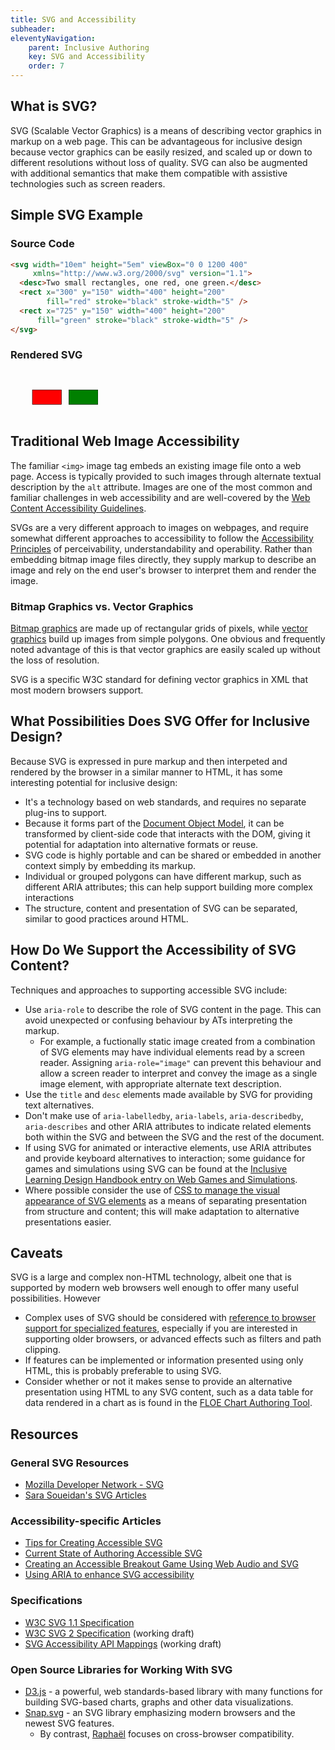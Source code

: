 ```yaml
---
title: SVG and Accessibility
subheader:
eleventyNavigation:
    parent: Inclusive Authoring
    key: SVG and Accessibility
    order: 7
---
```


## What is SVG?

SVG (Scalable Vector Graphics) is a means of describing vector graphics in markup on a web page. This can be
advantageous for inclusive design because vector graphics can be easily resized, and scaled up or down to different
resolutions without loss of quality. SVG can also be augmented with additional semantics that make them compatible with
assistive technologies such as screen readers.

## Simple SVG Example

### Source Code

```html
<svg width="10em" height="5em" viewBox="0 0 1200 400"
     xmlns="http://www.w3.org/2000/svg" version="1.1">
  <desc>Two small rectangles, one red, one green.</desc>
  <rect x="300" y="150" width="400" height="200"
        fill="red" stroke="black" stroke-width="5" />
  <rect x="725" y="150" width="400" height="200"
      fill="green" stroke="black" stroke-width="5" />
</svg>
```

### Rendered SVG

<svg width="10em" height="5em" viewBox="0 0 1200 400"
     xmlns="http://www.w3.org/2000/svg" version="1.1">
  <desc>Two small rectangles, one red, one green.</desc>
  <rect x="300" y="150" width="400" height="200"
        fill="red" stroke="black" stroke-width="5" />
  <rect x="800" y="150" width="400" height="200"
      fill="green" stroke="black" stroke-width="5" />
</svg>

## Traditional Web Image Accessibility

The familiar `<img>` image tag embeds an existing image file onto a web page. Access is typically provided to such
images through alternate textual description by the `alt` attribute. Images are one of the most common and familiar
challenges in web accessibility and are well-covered by the [Web Content Accessibility Guidelines](https://www.w3.org/TR/WCAG20/).

SVGs are a very different approach to images on webpages, and require somewhat different approaches to accessibility to
follow the [Accessibility Principles](/FollowAccessibilityPrinciples.html) of perceivability, understandability and
operability. Rather than embedding bitmap image files directly, they supply markup to describe an image and rely on the
end user's browser to interpret them and render the image.

### Bitmap Graphics vs. Vector Graphics

[Bitmap graphics](https://en.wikipedia.org/wiki/Bitmap) are made up of rectangular grids of pixels, while
[vector graphics](https://en.wikipedia.org/wiki/Vector_graphics) build up images from simple polygons. One obvious and
frequently noted advantage of this is that vector graphics are easily scaled up without the loss of resolution.

SVG is a specific W3C standard for defining vector graphics in XML that most modern browsers support.

## What Possibilities Does SVG Offer for Inclusive Design?

Because SVG is expressed in pure markup and then interpeted and rendered by the browser in a similar manner to HTML, it
has some interesting potential for inclusive design:

* It's a technology based on web standards, and requires no separate plug-ins to support.
* Because it forms part of the [Document Object Model](https://en.wikipedia.org/wiki/Document_Object_Model), it can be
transformed by client-side code that interacts with the DOM, giving it potential for adaptation into alternative
formats or reuse.
* SVG code is highly portable and can be shared or embedded in another context simply by embedding its markup.
* Individual or grouped polygons can have different markup, such as different ARIA attributes; this can help support
building more complex interactions
* The structure, content and presentation of SVG can be separated, similar to good practices around HTML.

## How Do We Support the Accessibility of SVG Content?

Techniques and approaches to supporting accessible SVG include:

* Use `aria-role` to describe the role of SVG content in the page. This can avoid unexpected or confusing behaviour by
ATs interpreting the markup.
  * For example, a fuctionally static image created from a combination of SVG elements may have individual elements
  read by a screen reader. Assigning `aria-role="image"` can prevent this behaviour and allow a screen reader to
  interpret and convey the image as a single image element, with appropriate alternate text description.
* Use the `title` and `desc` elements made available by SVG for providing text alternatives.
* Don't make use of `aria-labelledby`, `aria-labels`, `aria-describedby`, `aria-describes` and other ARIA attributes to
indicate related elements both within the SVG and between the SVG and the rest of the document.
* If using SVG for animated or interactive elements, use ARIA attributes and provide keyboard alternatives to
interaction; some guidance for games and simulations using SVG can be found at the
[Inclusive Learning Design Handbook entry on Web Games and Simulations](/WebGamesAndSimulations.html).
* Where possible consider the use of [CSS to manage the visual appearance of SVG elements](https://developer.mozilla.org/en-US/docs/Web/Guide/CSS/Getting_started/SVG_and_CSS)
as a means of separating presentation from structure and content; this will make adaptation to alternative
presentations easier.

## Caveats

SVG is a large and complex non-HTML technology, albeit one that is supported by modern web browsers well enough to
offer many useful possibilities. However

* Complex uses of SVG should be considered with [reference to browser support for specialized features](http://caniuse.com/#cats=SVG),
especially if you are interested in supporting older browsers, or advanced effects such as filters and path clipping.
* If features can be implemented or information presented using only HTML, this is probably preferable to using SVG.
* Consider whether or not it makes sense to provide an alternative presentation using HTML to any SVG content, such as
a data table for data rendered in a chart as is found in the [FLOE Chart Authoring Tool](http://build.fluidproject.org/chartAuthoring/demos/).

## Resources

### General SVG Resources

* [Mozilla Developer Network - SVG](https://developer.mozilla.org/en-US/docs/Web/SVG)
* [Sara Soueidan's SVG Articles](https://sarasoueidan.com/tags/svg/)

### Accessibility-specific Articles

* [Tips for Creating Accessible SVG](http://www.sitepoint.com/tips-accessible-svg/)
* [Current State of Authoring Accessible SVG](http://schepers.cc/authoring-accessible-svg)
* [Creating an Accessible Breakout Game Using Web Audio and SVG](http://www.sitepoint.com/creating-accessible-breakout-game-using-web-audio-svg/)
* [Using ARIA to enhance SVG accessibility](https://www.paciellogroup.com/blog/2013/12/using-aria-enhance-svg-accessibility/)

### Specifications

* [W3C SVG 1.1 Specification](https://www.w3.org/TR/SVG/)
* [W3C SVG 2 Specification](https://www.w3.org/TR/SVG/) (working draft)
* [SVG Accessibility API Mappings](https://www.w3.org/TR/svg-aam-1.0/) (working draft)

### Open Source Libraries for Working With SVG

* [D3.js](https://d3js.org/) - a powerful, web standards-based library with many functions for building SVG-based
charts, graphs and other data visualizations.
* [Snap.svg](http://snapsvg.io/) - an SVG library emphasizing modern browsers and the newest SVG features.
  * By contrast, [Raphaël](https://github.com/DmitryBaranovskiy/raphael) focuses on cross-browser compatibility.
